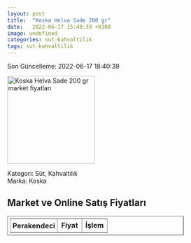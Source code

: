 ```yaml
---
layout: post
title:  "Koska Helva Sade 200 gr"
date:   2022-06-17 15:40:39 +0300
image: undefined
categories: sut-kahvaltilik
tags: sut-kahvaltilik
---
```


Son Güncelleme: 2022-06-17 18:40:39

<img src="undefined" width="200" alt="Koska Helva Sade 200 gr market fiyatları" />

Kategori: Süt, Kahvaltılık
<br />
Marka: Koska

<h2>Market ve Online Satış Fiyatları</h2>

<table border="1" style="padding: 5px;width:80%;">
  <tr>
    <td style="padding: 5px;"><strong>Perakendeci</strong></td>
    <td><strong>Fiyat</strong></td>
    <td><strong>İşlem</strong></td>
  </tr>
  
</table>
